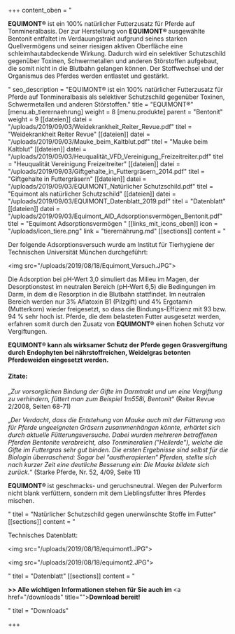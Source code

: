 +++
content_oben = "<p><strong>EQUIMONT®</strong> ist ein 100% natürlicher Futterzusatz für Pferde auf Tonmineralbasis. Der zur Herstellung von <strong>EQUIMONT® </strong>ausgewählte Bentonit entfaltet im Verdauungstrakt aufgrund seines starken Quellvermögens und seiner riesigen aktiven Oberfläche eine schleimhautabdeckende Wirkung. Dadurch wird ein selektiver Schutzschild gegenüber Toxinen, Schwermetallen und anderen Störstoffen aufgebaut, die somit nicht in die Blutbahn gelangen können. Der Stoffwechsel und der Organismus des Pferdes werden entlastet und gestärkt.</p>"
seo_description = "EQUIMONT® ist ein 100% natürlicher Futterzusatz für Pferde auf Tonmineralbasis als selektiver Schutzschild gegenüber Toxinen, Schwermetallen und anderen Störstoffen."
title = "EQUIMONT®"
[menu.ab_tierernaehrung]
weight = 8
[menu.produkte]
parent = "Bentonit"
weight = 9
[[dateien]]
datei = "/uploads/2019/09/03/Weidekrankheit_Reiter_Revue.pdf"
titel = "Weidekrankheit Reiter Revue"
[[dateien]]
datei = "/uploads/2019/09/03/Mauke_beim_Kaltblut.pdf"
titel = "Mauke beim Kaltblut"
[[dateien]]
datei = "/uploads/2019/09/03/Heuqualität_VFD_Vereinigung_Freizeitreiter.pdf"
titel = "Heuqualität Vereinigung Freizeitreiter"
[[dateien]]
datei = "/uploads/2019/09/03/Giftgehalte_in_Futtergräsern_2014.pdf"
titel = "Giftgehalte in Futtergräsern"
[[dateien]]
datei = "/uploads/2019/09/03/EQUIMONT_Natürlicher Schutzschild.pdf"
titel = "Equimont als natürlicher Schutzschild"
[[dateien]]
datei = "/uploads/2019/09/03/EQUIMONT_Datenblatt_2019.pdf"
titel = "Datenblatt"
[[dateien]]
datei = "/uploads/2019/09/03/Equimont_AID_Adsorptionsvermögen_Bentonit.pdf"
titel = "Equimont Adsorptionsvermögen "
[[links_mit_icons_oben]]
icon = "/uploads/icon_tiere.png"
link = "tierernährung.md"
[[sections]]
content = "<p>Der folgende Adsorptionsversuch wurde am Institut für Tierhygiene der Technischen Universität München durchgeführt:</p><p><img src=\"/uploads/2019/08/18/Equimont_Versuch.JPG\"></p><p>Die Adsorption bei pH-Wert 3,0 simuliert das Milieu im Magen, der Desorptionstest im neutralen Bereich (pH-Wert 6,5) die Bedingungen im Darm, in dem die Resorption in die Blutbahn stattfindet. Im neutralen Bereich werden nur 3% Aflatoxin B1 (Pilzgift) und 4% Ergotamin (Mutterkorn) wieder freigesetzt, so dass die Bindungs-Effizienz mit 93 bzw. 94 % sehr hoch ist. Pferde, die dem belasteten Futter ausgesetzt werden, erfahren somit durch den Zusatz von <strong>EQUIMONT®</strong> einen hohen Schutz vor Vergiftungen.<br></p><p><strong>EQUIMONT® kann als wirksamer Schutz der Pferde gegen Grasvergiftung durch Endophyten bei nährstoffreichen, Weidelgras betonten Pferdeweiden eingesetzt werden.</strong></p><h4>Zitate: </h4><p>„<em>Zur vorsorglichen Bindung der Gifte im Darmtrakt und um eine Vergiftung zu verhindern, füttert man zum Beispiel 1m558i, Bentonit</em>“ (Reiter Revue 2/2008, Seiten 68-71)</p><p>„<em>Der Verdacht, dass die Entstehung von Mauke auch mit der Fütterung von für Pferde ungeeigneten Gräsern zusammenhängen könnte, erhärtet sich durch aktuelle Fütterungsversuche. Dabei wurden mehreren betroffenen Pferden Bentonite verabreicht, also Tonmineralien (\"Heilerde\"), welche die Gifte im Futtergras sehr gut binden. Die ersten Ergebnisse sind selbst für die Biologin überraschend: Sogar bei \"austherapierten“ Pferden, stellte sich nach kurzer Zeit eine deutliche Besserung ein: Die Mauke bildete sich zurück.</em>“ (Starke Pferde, Nr. 52, 4/09, Seite 11)</p><p><strong>EQUIMONT® </strong>ist geschmacks- und geruchsneutral. Wegen der Pulverform nicht blank verfüttern, sondern mit dem Lieblingsfutter Ihres Pferdes mischen.</p>"
titel = "Natürlicher Schutzschild gegen unerwünschte Stoffe im Futter"
[[sections]]
content = "<p>Technisches Datenblatt:</p><p><img src=\"/uploads/2019/08/18/equimont1.JPG\"></p><p><img src=\"/uploads/2019/08/18/equimont2.JPG\"></p>"
titel = "Datenblatt"
[[sections]]
content = "<p><strong>&gt;&gt; Alle wichtigen Informationen stehen für Sie auch im </strong><a href=\"/downloads\" title=\"\"><strong>Download </strong></a><strong>bereit!</strong></p><p></p>"
titel = "Downloads"

+++
